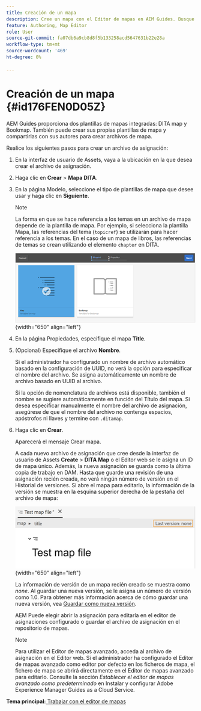 ```yaml
---
title: Creación de un mapa
description: Cree un mapa con el Editor de mapas en AEM Guides. Busque los pasos para crear un archivo de mapa basado en una plantilla de mapa.
feature: Authoring, Map Editor
role: User
source-git-commit: fa07db6a9cb8d8f5b133258acd5647631b22e28a
workflow-type: tm+mt
source-wordcount: '469'
ht-degree: 0%

---
```


# Creación de un mapa {#id176FEN0D05Z}

AEM Guides proporciona dos plantillas de mapas integradas: DITA map y Bookmap. También puede crear sus propias plantillas de mapa y compartirlas con sus autores para crear archivos de mapa.

Realice los siguientes pasos para crear un archivo de asignación:

1. En la interfaz de usuario de Assets, vaya a la ubicación en la que desea crear el archivo de asignación.

1. Haga clic en **Crear** \> **Mapa DITA**.

1. En la página Modelo, seleccione el tipo de plantillas de mapa que desee usar y haga clic en **Siguiente**.

   >[!NOTE]
   >
   > La forma en que se hace referencia a los temas en un archivo de mapa depende de la plantilla de mapa. Por ejemplo, si selecciona la plantilla Mapa, las referencias del tema \(`topicref`\) se utilizarán para hacer referencia a los temas. En el caso de un mapa de libros, las referencias de temas se crean utilizando el elemento `chapter` en DITA.

   ![](images/map-template.png){width="650" align="left"}

1. En la página Propiedades, especifique el mapa **Title**.

1. \(Opcional\) Especifique el archivo **Nombre**.

   Si el administrador ha configurado un nombre de archivo automático basado en la configuración de UUID, no verá la opción para especificar el nombre del archivo. Se asigna automáticamente un nombre de archivo basado en UUID al archivo.

   Si la opción de nomenclatura de archivos está disponible, también el nombre se sugiere automáticamente en función del Título del mapa. Si desea especificar manualmente el nombre del archivo de asignación, asegúrese de que el nombre del archivo no contenga espacios, apóstrofos ni llaves y termine con `.ditamap`.

1. Haga clic en **Crear**.

   Aparecerá el mensaje Crear mapa.

   A cada nuevo archivo de asignación que cree desde la interfaz de usuario de Assets **Create** \> **DITA Map** o el Editor web se le asigna un ID de mapa único. Además, la nueva asignación se guarda como la última copia de trabajo en DAM. Hasta que guarde una revisión de una asignación recién creada, no verá ningún número de versión en el Historial de versiones. Si abre el mapa para editarlo, la información de la versión se muestra en la esquina superior derecha de la pestaña del archivo de mapa:

   ![](images/first-version-map-none.png){width="650" align="left"}

   La información de versión de un mapa recién creado se muestra como *none*. Al guardar una nueva versión, se le asigna un número de versión como 1.0. Para obtener más información acerca de cómo guardar una nueva versión, vea [Guardar como nueva versión](web-editor-features.md#save-as-new-version-id209ME400GXA).

   AEM Puede elegir abrir la asignación para editarla en el editor de asignaciones configurado o guardar el archivo de asignación en el repositorio de mapas.

   >[!NOTE]
   >
   > Para utilizar el Editor de mapas avanzado, acceda al archivo de asignación en el Editor web. Si el administrador ha configurado el Editor de mapas avanzado como editor por defecto en los ficheros de mapa, el fichero de mapa se abrirá directamente en el Editor de mapas avanzado para editarlo. Consulte la sección *Establecer el editor de mapas avanzado como predeterminado* en Instalar y configurar Adobe Experience Manager Guides as a Cloud Service.


**Tema principal:**[ Trabajar con el editor de mapas](map-editor.md)

